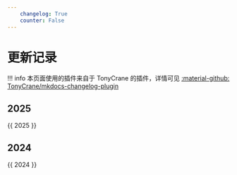 ```yaml
---
    changelog: True
    counter: False
---
```


# 更新记录

!!! info
    本页面使用的插件来自于 TonyCrane 的插件，详情可见 [:material-github: TonyCrane/mkdocs-changelog-plugin](https://github.com/TonyCrane/mkdocs-changelog-plugin)

<style>
.md-typeset h2 {
    margin-top: 0em;
    counter-increment: none !important;
}

h2:before, h3:before, h4:before, h5:before, h6:before {
    content: none !important;
    counter-increment: none !important;
}
</style>

## 2025

{{ 2025 }}

## 2024  

{{ 2024 }}


